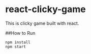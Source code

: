 # react-clicky-game
This is clicky game built with react.

##How to Run

```
npm install
npm start
```
